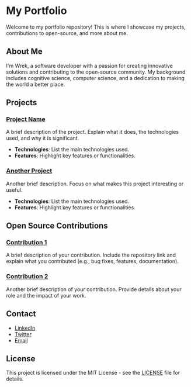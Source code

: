 # My Portfolio

Welcome to my portfolio repository! This is where I showcase my projects, contributions to open-source, and more about me.

## About Me

I'm Wrek, a software developer with a passion for creating innovative solutions and contributing to the open-source community. My background includes cognitive science, computer science, and a dedication to making the world a better place.

## Projects

### [Project Name](https://github.com/username/project-repo)
A brief description of the project. Explain what it does, the technologies used, and why it is significant.

- **Technologies**: List the main technologies used.
- **Features**: Highlight key features or functionalities.

### [Another Project](https://github.com/username/another-project-repo)
Another brief description. Focus on what makes this project interesting or useful.

- **Technologies**: List the main technologies used.
- **Features**: Highlight key features or functionalities.

## Open Source Contributions

### [Contribution 1](https://github.com/username/contribution-repo)
A brief description of your contribution. Include the repository link and explain what you contributed (e.g., bug fixes, features, documentation).

### [Contribution 2](https://github.com/username/another-contribution-repo)
Another brief description of your contribution. Provide details about your role and the impact of your work.

## Contact

- [LinkedIn](https://www.linkedin.com/in/ryan-wieczorek/)
- [Twitter](https://twitter.com/WreksShadow)
- [Email](mailto:ryan.wieczorek@columbia.edu)

## License

This project is licensed under the MIT License - see the [LICENSE](LICENSE) file for details.
